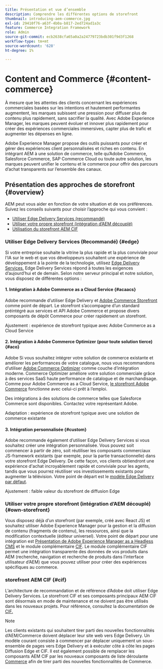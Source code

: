 ```yaml
---
title: Présentation et vue d’ensemble
description: Comprendre les différentes options de storefront
thumbnail: introducing-aem-commerce.jpg
exl-id: 29410f76-a63f-4b0a-b817-2ed724ad1a3c
feature: Commerce Integration Framework
role: Admin
source-git-commit: ecb2638cfa65a0a2a24779723bdb301f9d3f1268
workflow-type: tm+mt
source-wordcount: '628'
ht-degree: 1%

---
```



# Content and Commerce {#content-commerce}

À mesure que les attentes des clients concernant les expériences commerciales basées sur les intentions et hautement performantes augmentent, les marques subissent une pression pour diffuser plus de contenu plus rapidement, sans sacrifier la qualité. Avec Adobe Experience Manager, les marques peuvent évoluer et innover plus rapidement pour créer des expériences commerciales immersives, capter plus de trafic et augmenter les dépenses en ligne.

Adobe Experience Manager propose des outils puissants pour créer et gérer des expériences client personnalisées et riches en contenu. En intégrant AEM à une solution de commerce, telle qu’Adobe Commerce, Salesforce Commerce, SAP Commerce Cloud ou toute autre solution, les marques peuvent unifier le contenu et le commerce pour offrir des parcours d’achat transparents sur l’ensemble des canaux.

## Présentation des approches de storefront {#overview}

AEM peut vous aider en fonction de votre situation et de vos préférences. Suivez les conseils suivants pour choisir l’approche qui vous convient :

* [Utiliser Edge Delivery Services (recommandé)](#edge)
* [Utiliser votre propre storefront (intégration d’AEM découplé)](#own-storefront)
* [Utilisation du storefront AEM CIF](#cif)

### Utiliser Edge Delivery Services (Recommandé) {#edge}

Si votre entreprise souhaite la vitrine la plus rapide et la plus conviviale pour l&#39;IA sur le web et que vos développeurs souhaitent une expérience de développement à la pointe de la technologie, utilisez [Edge Delivery Services.](../edge/overview.md) Edge Delivery Services répond à toutes les exigences d’aujourd’hui et de demain. Selon notre serveur principal et notre solution, vous disposez de différentes options :

#### &#x200B;1. Intégration à Adobe Commerce as a Cloud Service {#acaacs}

Adobe recommande d’utiliser Edge Delivery et [Adobe Commerce Storefront](https://experienceleague.adobe.com/developer/commerce/storefront/?lang=fr) comme point de départ. Le storefront s’accompagne d’un standard préintégré aux services et API Adobe Commerce et propose divers composants de dépôt Commerce pour créer rapidement un storefront.

Ajustement : expérience de storefront typique avec Adobe Commerce as a Cloud Service

#### &#x200B;2. Intégration à Adobe Commerce Optimizer (pour toute solution tierce) {#aco}

Adobe Si vous souhaitez intégrer votre solution de commerce existante et améliorer les performances de votre catalogue, nous vous recommandons d’utiliser [Adobe Commerce Optimizer](https://experienceleague.adobe.com/fr/docs/commerce-learn/tutorials/adobe-commerce-optimizer/overview) comme couche d’intégration moderne. Commerce Optimizer améliore votre solution commerciale grâce à des services SaaS haute performance de catalogue et de marchandisage. Comme pour Adobe Commerce as a Cloud Service, [le storefront Adobe Commerce](https://experienceleague.adobe.com/developer/commerce/storefront/?lang=fr) fonctionne avec celui-ci prêt à l’emploi.

Des intégrations à des solutions de commerce telles que Salesforce Commerce sont disponibles. Contactez votre représentant Adobe.

Adaptation : expérience de storefront typique avec une solution de commerce existante

#### &#x200B;3. Intégration personnalisée {#custom}

Adobe recommande également d’utiliser Edge Delivery Services si vous souhaitez créer une intégration personnalisée. Vous pouvez soit commencer à partir de zéro, soit réutiliser les composants commerciaux JS-framework existants (par exemple, pour la partie transactionnelle) dans votre storefront Edge Delivery. De cette façon, vos clients obtiendront une expérience d&#39;achat incroyablement rapide et conviviale pour les agents, tandis que vous pourrez réutiliser vos investissements existants pour augmenter la télévision. Votre point de départ est le [modèle Edge Delivery par défaut](https://www.aem.live/developer/tutorial).

Ajustement : faible valeur du storefront de diffusion Edge

### Utiliser votre propre storefront (intégration d’AEM découplé) {#own-storefront}

Vous disposez déjà d’un storefront (par exemple, créé avec React JS) et souhaitez utiliser Adobe Experience Manager pour la gestion et la diffusion de contenu (fragments de contenu), les ressources, ainsi que la modification contextuelle (éditeur universel). Votre point de départ pour une intégration est [Présentation de Adobe Experience Manager as a Headless CMS](https://experienceleague.adobe.com/fr/docs/experience-manager-cloud-service/content/headless/introduction) et le module complémentaire [CIF](https://experienceleague.adobe.com/fr/docs/experience-manager-cloud-service/content/content-and-commerce/storefront/authoring/enrich-product-associated-content). Le module complémentaire CIF permet une intégration transparente des données de vos produits dans AEM (recherche, navigation et recherche de produits dans l’interface utilisateur d’AEM) que vous pouvez utiliser pour créer des expériences spécifiques au commerce.

### storefront AEM CIF {#cif}

L’architecture de recommandation et de référence d’Adobe doit utiliser Edge Delivery Services. Le storefront CIF et ses composants principaux AEM CIF sont désormais en mode de maintenance et ne doivent pas être utilisés dans les nouveaux projets. Pour référence, consultez la documentation de [CIF.](/help/commerce-cloud/cif-introduction.md)

>[!NOTE]
>
>Les clients existants qui souhaitent tirer parti des nouvelles fonctionnalités d’AEM/Commerce doivent déplacer leur site web vers Edge Delivery. Un modèle courant consiste à commencer par déplacer uniquement un sous-ensemble de pages vers Edge Delivery et à exécuter côte à côte les pages Diffusion Edge et CIF. Il est également possible de remplacer les composants AEM CIF par les nouveaux composants de liste déroulante [Commerce](https://experienceleague.adobe.com/developer/commerce/storefront/dropins/all/introduction/?lang=fr) afin de tirer parti des nouvelles fonctionnalités de Commerce.
